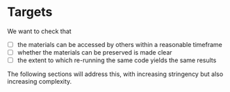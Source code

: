 # Targets 

We want to check that

- [ ]  the materials can be accessed by others within a reasonable timeframe
- [ ]  whether the materials can be preserved is made clear
- [ ]  the extent to which re-running the same code yields the same results

The following sections will address this, with increasing stringency but also increasing complexity.
